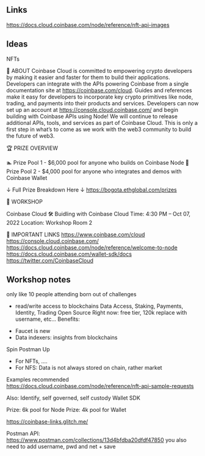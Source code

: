 

## Links
https://docs.cloud.coinbase.com/node/reference/nft-api-images

## Ideas
NFTs


👀 ABOUT 
Coinbase Cloud is committed to empowering crypto developers by making it easier and faster for them to build their applications. Developers can integrate with the APIs powering Coinbase from a single documentation site at https://coinbase.com/cloud. Guides and references make it easy for developers to incorporate key crypto primitives like node, trading, and payments into their products and services. Developers can now set up an account at https://console.cloud.coinbase.com/ and begin building with Coinbase APIs using Node! We will continue to release additional APIs, tools, and services as part of Coinbase Cloud. This is only a first step in what’s to come as we work with the web3 community to build the future of web3.


🏆 PRIZE OVERVIEW 

🏊 Prize Pool 1 - $6,000 pool for anyone who builds on Coinbase Node
🎱 Prize Pool 2 - $4,000 pool for anyone who integrates and demos with Coinbase Wallet

↓ Full Prize Breakdown Here ↓ 
https://bogota.ethglobal.com/prizes


🚀 WORKSHOP

Coinbase Cloud 🛠 Buidling with Coinbase Cloud
Time: 4:30 PM – Oct 07, 2022
Location: Workshop Room 2


🔗 IMPORTANT LINKS
https://www.coinbase.com/cloud
https://console.cloud.coinbase.com/
https://docs.cloud.coinbase.com/node/reference/welcome-to-node
https://docs.cloud.coinbase.com/wallet-sdk/docs
https://twitter.com/CoinbaseCloud 


## Workshop notes
only like 10 people attending
born out of challenges
+ read/write access to blockchains
Data Access, Staking, Payments, Identity, Trading Open Source
Right now: free tier, 120k
replace with username, etc...
Benefits:
* Faucet is new
* Data indexers: insights from blockchains

Spin Postman Up
- For NFTs, ….
- For NFS: Data is not always stored on chain, rather market

Examples recommended
https://docs.cloud.coinbase.com/node/reference/nft-api-sample-requests

Also: Identify, self governed, self custody
Wallet SDK

Prize: 6k pool for Node
Prize: 4k pool for Wallet

https://coinbase-links.glitch.me/

Postman API: https://www.postman.com/collections/13d4bfdba20dfdf47850
you also need to add username, pwd and net + save